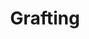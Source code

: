 ---
title: Grafting
layout: definition
brief: Process a moving a very young larva from its original cell to a queen cup to encourage the bees to raise it to become a queen bee.
see_also: 
  - title: Bottling honey
    file: bottling_honey 
---